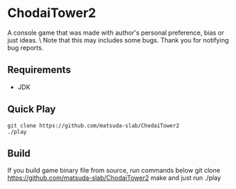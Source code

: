 # ChodaiTower2
A console game that was made with author's personal preference, bias or just ideas. \\
Note that this may includes some bugs. Thank you for notifying bug reports.

## Requirements
* JDK

## Quick Play
	git clone https://github.com/matsuda-slab/ChodaiTower2
	./play

## Build
If you build game binary file from source, run commands below
	git clone https://github.com/matsuda-slab/ChodaiTower2
	make
and just run
	./play
